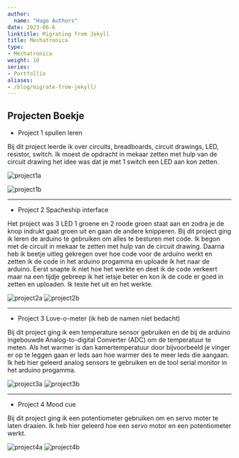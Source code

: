 ```yaml
---
author:
  name: "Hugo Authors"
date: 2023-06-6
linktitle: Migrating from Jekyll
title: Mechatronica
type:
- Mechatronica
weight: 10
series:
- Portfollio
aliases:
- /blog/migrate-from-jekyll/
---
```


## Projecten Boekje   

- Project 1 spullen leren  

Bij dit project leerde ik over circuits, breadboards, circuit drawings, LED, resistor, switch.
	Ik moest de opdracht in mekaar zetten met hulp van de circuit drawing het idee was dat je met 1 switch een LED aan kon zetten. 

![project1a](/images/project_1_a.png)

![project1b](/images/project_1_b.png)


---
* Project 2 Spacheship interface  
  
Het project was 3 LED 1 groene en 2 roode groen staat aan en zodra je de knop indrukt gaat groen uit en gaan de andere knipperen.
Bij dit project ging ik leren de arduino te gebruiken om alles te besturen met code.
Ik begon met de circuit in mekaar te zetten met hulp van de circuit drawing. 
Daarna heb ik beetje uitleg gekregen over hoe code voor de arduino werkt en zetten ik de code in het arduino progamma en uploade ik het naar de arduino.
Eerst snapte ik niet hoe het werkte en deet ik de code verkeert maar na een tijdje gebreep ik het ietsje beter en kon ik de code er goed in zetten en uploaden.
Ik teste het uit en het werkte.

![project2a](/images/project_2_a.png)
![project2b](/images/project_2_b.png)

---

* Project 3 Love-o-meter (ik heb de namen niet bedacht)  
  
Bij dit project ging ik een temperature sensor gebruiken en de bij de arduino ingebouwde Analog-to-digital Converter (ADC) om de temperatuur te meten. 
Als het warmer is dan kamertemperatuur door bijvoorbeeld je vinger er op te leggen gaan er leds aan hoe warmer des te meer leds die aangaan.
Ik heb hier geleerd analog sensors te gebruiken en de tool serial monitor in het arduino progamma.

![project3a](/images/project_3_a.png)
![project3b](/images/project_3_b.png)

---

* Project 4 Mood cue 

Bij dit project ging ik een potentiometer gebruiken om en servo moter te laten draaien.
Ik heb hier geleerd hoe een servo motor en een potentiometer werkt.

![project4a](/images/project_4_a.png)
![project4b](/images/project_4_b.png)